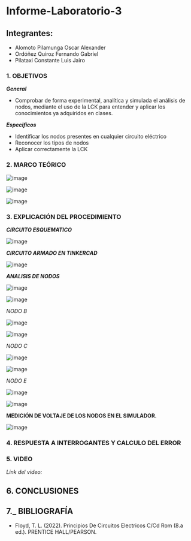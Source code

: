 # Informe-Laboratorio-3

## Integrantes:

  * Alomoto Pilamunga Oscar Alexander
  * Ordóñez Quiroz Fernando Gabriel
  * Pilataxi Constante Luis Jairo

### 1. OBJETIVOS

***General***
- Comprobar de forma experimental, analítica y simulada el análisis de nodos, mediante el uso de la LCK para entender y aplicar
  los conocimientos ya adquiridos en clases.
 
***Especificos*** 
- Identificar los nodos presentes en cualquier circuito eléctrico
- Reconocer los tipos de nodos 
- Aplicar correctamente la LCK

### 2. MARCO TEÓRICO

![image](https://user-images.githubusercontent.com/104925648/206080266-80eb3ced-0272-413f-8263-0b95b89b4a80.png)

![image](https://user-images.githubusercontent.com/104925648/206082433-21e2e999-0b92-4afb-a22e-ecf3515d5458.png)

![image](https://user-images.githubusercontent.com/104925648/206085402-abec2ba5-fd21-41df-86ab-a7c848ad8e33.png)

### 3. EXPLICACIÓN DEL PROCEDIMIENTO

***CIRCUITO ESQUEMATICO***

![image](https://user-images.githubusercontent.com/116774906/206182080-49155d4e-8789-413e-b7ee-830df6158b3a.png)

***CIRCUITO ARMADO EN TINKERCAD***

![image](https://user-images.githubusercontent.com/116774906/206181919-c3e114cf-fe6c-4830-85f0-9e74f45253d0.png)

***ANALISIS DE NODOS***

![image](https://user-images.githubusercontent.com/116774906/206180678-155fae31-7ed7-45bd-a85d-7753d5c6ccf3.png)

![image](https://user-images.githubusercontent.com/116774906/206186690-2b2bc8e3-2a6f-451f-ad6a-fe970a3b7fd2.png)

*NODO B*

![image](https://user-images.githubusercontent.com/116774906/206187556-0b4fcda9-4329-4016-bbac-74556e3f38e1.png)

![image](https://user-images.githubusercontent.com/116774906/206187665-cbc85947-583b-4dc2-bc37-d05b7f66e775.png)

*NODO C*

![image](https://user-images.githubusercontent.com/116774906/206188069-7584b015-f202-44f7-bf8b-36ee16f10919.png)

![image](https://user-images.githubusercontent.com/116774906/206188152-69062855-bfb8-49db-b0d7-7e470a82216b.png)

*NODO E*

![image](https://user-images.githubusercontent.com/116774906/206188594-3708f737-cbce-419d-8fc0-efe4c05c7e78.png)

![image](https://user-images.githubusercontent.com/116774906/206188925-ba6b9ec3-9a52-4110-9626-c4cb00c0c818.png)



**MEDICIÓN DE VOLTAJE DE LOS NODOS EN EL SIMULADOR.**

![image](https://user-images.githubusercontent.com/116774906/206181671-f58da0d6-9506-4e1b-acf0-193c93e351ec.png)





### 4. RESPUESTA A INTERROGANTES Y CALCULO DEL ERROR

### 5. VIDEO

*Link del video:*

## 6. CONCLUSIONES

## 7._ BIBLIOGRAFÍA

  * Floyd, T. L. (2022). Principios De Circuitos Electricos C/Cd Rom (8.a ed.). PRENTICE HALL/PEARSON.
  

